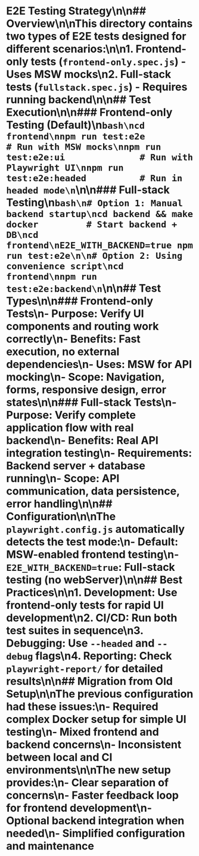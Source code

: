 # E2E Testing Strategy\n\n## Overview\n\nThis directory contains two types of E2E tests designed for different scenarios:\n\n1. **Frontend-only tests** (`frontend-only.spec.js`) - Uses MSW mocks\n2. **Full-stack tests** (`fullstack.spec.js`) - Requires running backend\n\n## Test Execution\n\n### Frontend-only Testing (Default)\n```bash\ncd frontend\nnpm run test:e2e                 # Run with MSW mocks\nnpm run test:e2e:ui              # Run with Playwright UI\nnpm run test:e2e:headed          # Run in headed mode\n```\n\n### Full-stack Testing\n```bash\n# Option 1: Manual backend startup\ncd backend && make docker         # Start backend + DB\ncd frontend\nE2E_WITH_BACKEND=true npm run test:e2e\n\n# Option 2: Using convenience script\ncd frontend\nnpm run test:e2e:backend\n```\n\n## Test Types\n\n### Frontend-only Tests\n- **Purpose**: Verify UI components and routing work correctly\n- **Benefits**: Fast execution, no external dependencies\n- **Uses**: MSW for API mocking\n- **Scope**: Navigation, forms, responsive design, error states\n\n### Full-stack Tests\n- **Purpose**: Verify complete application flow with real backend\n- **Benefits**: Real API integration testing\n- **Requirements**: Backend server + database running\n- **Scope**: API communication, data persistence, error handling\n\n## Configuration\n\nThe `playwright.config.js` automatically detects the test mode:\n- Default: MSW-enabled frontend testing\n- `E2E_WITH_BACKEND=true`: Full-stack testing (no webServer)\n\n## Best Practices\n\n1. **Development**: Use frontend-only tests for rapid UI development\n2. **CI/CD**: Run both test suites in sequence\n3. **Debugging**: Use `--headed` and `--debug` flags\n4. **Reporting**: Check `playwright-report/` for detailed results\n\n## Migration from Old Setup\n\nThe previous configuration had these issues:\n- Required complex Docker setup for simple UI testing\n- Mixed frontend and backend concerns\n- Inconsistent between local and CI environments\n\nThe new setup provides:\n- Clear separation of concerns\n- Faster feedback loop for frontend development\n- Optional backend integration when needed\n- Simplified configuration and maintenance